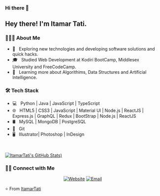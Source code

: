 ### Hi there 👋

<h2> Hey there! I'm Itamar Tati.</h2>

<h3> 👨🏻‍💻 About Me </h3>

- 🤔 &nbsp; Exploring new technologies and developing software solutions and quick hacks.
- 🎓 &nbsp; Studied Web Development at Kodiri BootCamp, Middlesex University and FreeCodeCamp.
- 🌱 &nbsp; Learning more about Algorithims, Data Structures and Artificial Intelligence.

<h3>🛠 Tech Stack</h3>

- 💻 &nbsp; Python | Java | JavaScript | TypeScript 
- 🌐 &nbsp; HTML5 | CSS3 | JavaScript | Material UI | Node.js | ReactJS | Express.js | GraphQL | Redux | BootStrap | Node.js | ReactJS
- 🛢 &nbsp; MySQL | MongoDB | PostgreSQL
- 🔧 &nbsp; Git 
- 🖥 &nbsp; Illustrator| Photoshop | InDesign

<br/>

[![ItamarTati's GitHub Stats](https://github-readme-stats.vercel.app/api?username=ItamarTati&show_icons=true))](https://github.com/ItamarTati)

<h3> 🤝🏻 Connect with Me </h3>

<p align="center">
<a href="https://itamartati.github.io/itamar-portfolio-page/"><img alt="Website" src="https://img.shields.io/badge/Website-www.ItamarTati.com-blue?style=flat-square&logo=google-chrome"></a>
<a href="mailto:itamar.softwaredeveloper@gmail.com"><img alt="Email" src="https://img.shields.io/badge/Email-itamar.softwaredeveloper@gmail.com-blue?style=flat-square&logo=gmail"></a>
</p>

⭐️ From [ItamarTati](https://github.com/ItamarTati)
